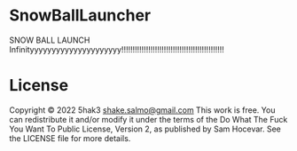 # SnowBallLauncher
SNOW BALL LAUNCH Infinityyyyyyyyyyyyyyyyyyyyy!!!!!!!!!!!!!!!!!!!!!!!!!!!!!!!!!!!!!!!!!!!!!!

# License
Copyright © 2022 5hak3 shake.salmo@gmail.com This work is free. You can redistribute it and/or modify it under the terms of the Do What The Fuck You Want To Public License, Version 2, as published by Sam Hocevar. See the LICENSE file for more details.
